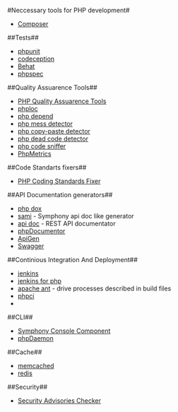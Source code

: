 #Neccessary tools for PHP development#

* [Composer](https://getcomposer.org/doc/00-intro.md)

##Tests##
* [phpunit](https://phpunit.de/index.html)
* [codeception](http://codeception.com/)
* [Behat](http://docs.behat.org/en/)
* [phpspec](http://www.phpspec.net/en/latest/)

##Quality Assuarence Tools##

* [PHP Quality Assuarence Tools](http://phpqatools.org/)
* [phploc](https://github.com/sebastianbergmann/phploc)
* [php depend](http://pdepend.org/)
* [php mess detector](http://phpmd.org/)
* [php copy-paste detector](https://github.com/sebastianbergmann/phpcpd)
* [php dead code detector](https://github.com/sebastianbergmann/phpdcd)
* [php code sniffer](http://pear.php.net/package/PHP_CodeSniffer)
* [PhpMetrics](http://www.phpmetrics.org/)

##Code Standarts fixers##
* [PHP Coding Standards Fixer](http://cs.sensiolabs.org/)

##API Documentation generators##
* [php dox](http://phpdox.de/index.html)
* [sami](https://github.com/FriendsOfPHP/Sami) - Symphony api doc like generator
* [api doc](http://apidocjs.com/) - REST API documentator
* [phpDocumentor](http://phpdoc.org/)
* [ApiGen](http://www.apigen.org/)
* [Swagger](http://swagger.io/)
 
##Continious Integration And Deployment##
* [jenkins](https://jenkins-ci.org/)
* [jenkins for php](http://jenkins-php.org/)
* [apache ant](http://ant.apache.org/) - drive processes described in build files
* [phpci](https://www.phptesting.org/)
* 

##CLI##
* [Symphony Console Component](http://www.phpmetrics.org/)
* [phpDaemon](http://daemon.io/)

##Cache##
* [memcached](http://memcached.org/)
* [redis](http://redis.io/)

##Security##
* [Security Advisories Checker](https://security.sensiolabs.org/)
